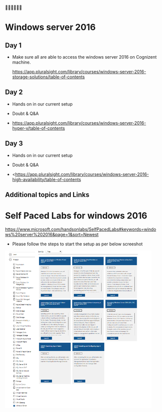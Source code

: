  :construction::construction::construction::construction::construction::construction:
 
# Windows server 2016

## Day 1

* Make sure all are able to access the windows server 2016 on Cognizent machine.

  <https://app.pluralsight.com/library/courses/windows-server-2016-storage-solutions/table-of-contents>
     

## Day 2

 * Hands on in our current setup
 * Doubt & Q&A

 * <https://app.pluralsight.com/library/courses/windows-server-2016-hyper-v/table-of-contents>
 
 
 ## Day 3

 * Hands on in our current setup
 * Doubt & Q&A

 * <https://app.pluralsight.com/library/courses/windows-server-2016-high-availability/table-of-contents
 >
 
 ## Additional topics and Links
 
 # Self Paced Labs for windows 2016
 
<https://www.microsoft.com/handsonlabs/SelfPacedLabs#keywords=windows%20server%202016&page=1&sort=Newest>

* Please follow the steps to start the setup as per below screeshot 

<img src="Resource/Microsoft_Labs.PNG" width="480" alt="grayscale image" />


 


        
